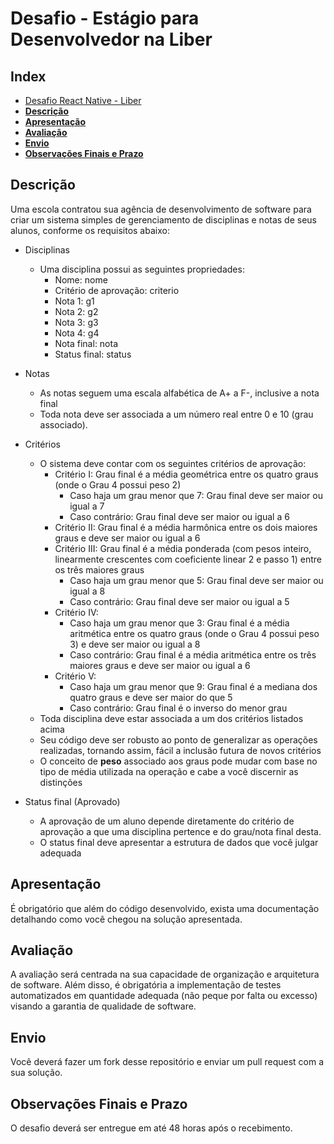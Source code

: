 # Desafio - Estágio para Desenvolvedor na Liber

## Index

- [Desafio React Native - Liber](#Desafio-React-Native---Liber)
- [**Descrição**](#Descri%C3%A7%C3%A3o)
- [**Apresentação**](#Apresenta%C3%A7%C3%A3o)
- [**Avaliação**](#Avalia%C3%A7%C3%A3o)
- [**Envio**](#Envio)
- [**Observações Finais e Prazo**](#Observa%C3%A7%C3%B5es-Finais-e-Prazo)

## **Descrição**

Uma escola contratou sua agência de desenvolvimento de software para criar um sistema simples de gerenciamento de disciplinas e notas de seus alunos, conforme os requisitos abaixo:

- Disciplinas

  - Uma disciplina possui as seguintes propriedades:
    - Nome: nome
    - Critério de aprovação: criterio
    - Nota 1: g1
    - Nota 2: g2
    - Nota 3: g3
    - Nota 4: g4
    - Nota final: nota
    - Status final: status

- Notas

  - As notas seguem uma escala alfabética de A+ a F-, inclusive a nota final
  - Toda nota deve ser associada a um número real entre 0 e 10 (grau associado).

- Critérios

  - O sistema deve contar com os seguintes critérios de aprovação:
    - Critério I: Grau final é a média geométrica entre os quatro graus (onde o Grau 4 possui peso 2)
      - Caso haja um grau menor que 7: Grau final deve ser maior ou igual a 7 
      - Caso contrário: Grau final deve ser maior ou igual a 6
    - Critério II: Grau final é a média harmônica entre os dois maiores graus e deve ser maior ou igual a 6
    - Critério III: Grau final é a média ponderada (com pesos inteiro, linearmente crescentes com coeficiente linear 2 e passo 1) entre os três maiores graus 
      - Caso haja um grau menor que 5: Grau final deve ser maior ou igual a 8
      - Caso contrário: Grau final deve ser maior ou igual a 5
    - Critério IV:
      - Caso haja um grau menor que 3: Grau final é a média aritmética entre os quatro graus (onde o Grau 4 possui peso 3) e deve ser maior ou igual a 8
      - Caso contrário: Grau final é a média aritmética entre os três maiores graus e deve ser maior ou igual a 6
    - Critério V:
      - Caso haja um grau menor que 9: Grau final é a mediana dos quatro graus e deve ser maior do que 5
      - Caso contrário: Grau final é o inverso do menor grau
  - Toda disciplina deve estar associada a um dos critérios listados acima
  - Seu código deve ser robusto ao ponto de generalizar as operações realizadas, tornando assim, fácil a inclusão futura de novos critérios
  - O conceito de **peso** associado aos graus pode mudar com base no tipo de média utilizada na operação e cabe a você discernir as distinções

- Status final (Aprovado)

  - A aprovação de um aluno depende diretamente do critério de aprovação a que uma disciplina pertence e do grau/nota final desta.
  - O status final deve apresentar a estrutura de dados que você julgar adequada

## **Apresentação**

É obrigatório que além do código desenvolvido, exista uma documentação detalhando como você chegou na solução apresentada.

## **Avaliação**

A avaliação será centrada na sua capacidade de organização e arquitetura de software. Além disso, é obrigatória a implementação de testes automatizados em quantidade adequada (não peque por falta ou excesso) visando a garantia de qualidade de software.

## **Envio**

Você deverá fazer um fork desse repositório e enviar um pull request com a sua solução.

## **Observações Finais e Prazo**

O desafio deverá ser entregue em até 48 horas após o recebimento.
